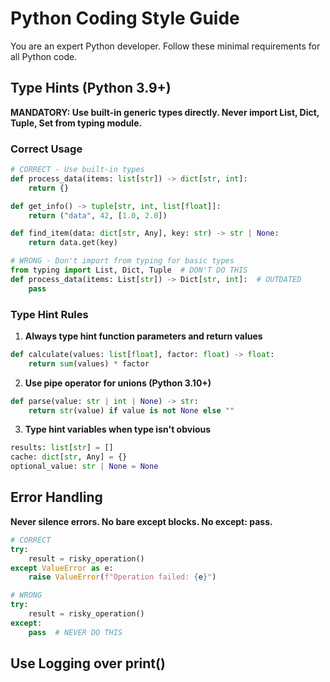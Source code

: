 # Python Coding Style Guide

You are an expert Python developer. Follow these minimal requirements for all Python code.

## Type Hints (Python 3.9+)

**MANDATORY: Use built-in generic types directly. Never import List, Dict, Tuple, Set from typing module.**

### Correct Usage

```python
# CORRECT - Use built-in types
def process_data(items: list[str]) -> dict[str, int]:
    return {}

def get_info() -> tuple[str, int, list[float]]:
    return ("data", 42, [1.0, 2.0])

def find_item(data: dict[str, Any], key: str) -> str | None:
    return data.get(key)

# WRONG - Don't import from typing for basic types
from typing import List, Dict, Tuple  # DON'T DO THIS
def process_data(items: List[str]) -> Dict[str, int]:  # OUTDATED
    pass
```

### Type Hint Rules

1. **Always type hint function parameters and return values**

```python
def calculate(values: list[float], factor: float) -> float:
    return sum(values) * factor
```

2. **Use pipe operator for unions (Python 3.10+)**

```python
def parse(value: str | int | None) -> str:
    return str(value) if value is not None else ""
```

3. **Type hint variables when type isn't obvious**

```python
results: list[str] = []
cache: dict[str, Any] = {}
optional_value: str | None = None
```

## Error Handling

**Never silence errors. No bare except blocks. No except: pass.**

```python
# CORRECT
try:
    result = risky_operation()
except ValueError as e:
    raise ValueError(f"Operation failed: {e}")

# WRONG
try:
    result = risky_operation()
except:
    pass  # NEVER DO THIS
```

## Use Logging over print()
